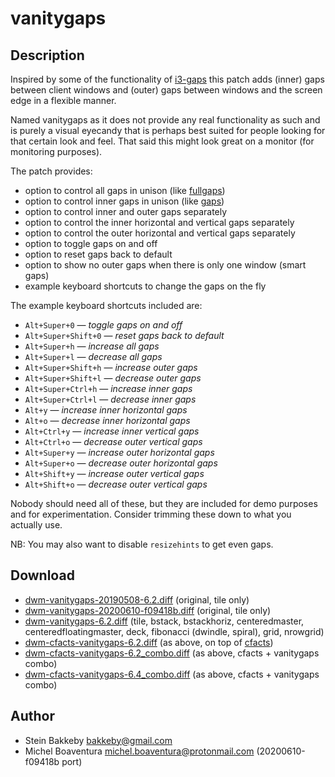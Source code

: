 vanitygaps
==========

Description
-----------
Inspired by some of the functionality of [i3-gaps](https://github.com/Airblader/i3) this patch adds (inner) gaps between
client windows and (outer) gaps between windows and the screen edge in a flexible manner.

Named vanitygaps as it does not provide any real functionality as such and is purely a visual eyecandy that is perhaps
best suited for people looking for that certain look and feel. That said this might look great on a monitor (for
monitoring purposes).

The patch provides:

* option to control all gaps in unison (like [fullgaps](../fullgaps))
* option to control inner gaps in unison (like [gaps](../gaps))
* option to control inner and outer gaps separately
* option to control the inner horizontal and vertical gaps separately
* option to control the outer horizontal and vertical gaps separately
* option to toggle gaps on and off
* option to reset gaps back to default
* option to show no outer gaps when there is only one window (smart gaps)
* example keyboard shortcuts to change the gaps on the fly

The example keyboard shortcuts included are:

* `Alt+Super+0` ― *toggle gaps on and off*
* `Alt+Super+Shift+0` ― *reset gaps back to default*
* `Alt+Super+h` ― *increase all gaps*
* `Alt+Super+l` ― *decrease all gaps*
* `Alt+Super+Shift+h` ― *increase outer gaps*
* `Alt+Super+Shift+l` ― *decrease outer gaps*
* `Alt+Super+Ctrl+h` ― *increase inner gaps*
* `Alt+Super+Ctrl+l` ― *decrease inner gaps*
* `Alt+y` ― *increase inner horizontal gaps*
* `Alt+o` ― *decrease inner horizontal gaps*
* `Alt+Ctrl+y` ― *increase inner vertical gaps*
* `Alt+Ctrl+o` ― *decrease outer vertical gaps*
* `Alt+Super+y` ― *increase outer horizontal gaps*
* `Alt+Super+o` ― *decrease outer horizontal gaps*
* `Alt+Shift+y` ― *increase outer vertical gaps*
* `Alt+Shift+o` ― *decrease outer vertical gaps*

Nobody should need all of these, but they are included for demo purposes and for experimentation. Consider trimming
these down to what you actually use.

NB: You may also want to disable `resizehints` to get even gaps.

Download
--------
* [dwm-vanitygaps-20190508-6.2.diff](dwm-vanitygaps-20190508-6.2.diff) (original, tile only)
* [dwm-vanitygaps-20200610-f09418b.diff](dwm-vanitygaps-20200610-f09418b.diff) (original, tile only)
* [dwm-vanitygaps-6.2.diff](dwm-vanitygaps-6.2.diff) (tile, bstack, bstackhoriz, centeredmaster, centeredfloatingmaster, deck, fibonacci (dwindle, spiral), grid, nrowgrid)
* [dwm-cfacts-vanitygaps-6.2.diff](dwm-cfacts-vanitygaps-6.2.diff) (as above, on top of [cfacts](../cfacts))
* [dwm-cfacts-vanitygaps-6.2_combo.diff](dwm-cfacts-vanitygaps-6.2_combo.diff) (as above, cfacts + vanitygaps combo)
* [dwm-cfacts-vanitygaps-6.4_combo.diff](dwm-cfacts-vanitygaps-6.4_combo.diff) (as above, cfacts + vanitygaps combo)

Author
------
* Stein Bakkeby <bakkeby@gmail.com>
* Michel Boaventura <michel.boaventura@protonmail.com> (20200610-f09418b port)
